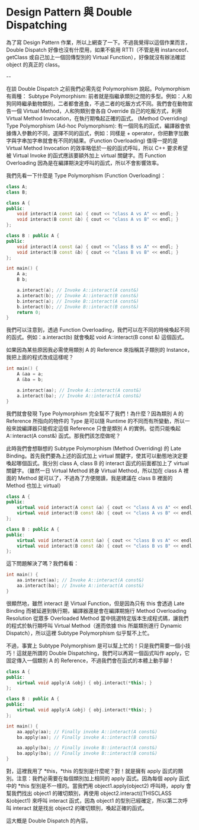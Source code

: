 # Design Pattern 與 Double Dispatching


為了寫 Design Pattern 作業，所以上網查了一下。不過我覺得以這個作業而言，Double Dispatch 好像也沒有什麼用，如果不偷用 RTTI（不管是用 instanceof、getClass 或自己加上一個回傳型別的 Virtual Function），好像就沒有辦法確認 object 的真正的 class。

--

在談 Double Dispatch 之前我們必需先從 Polymorphism 說起。Polymorphism 有兩種：
Subtype Polymorphism: 前者就是指繼承類別之間的多型。例如：人和狗同時繼承動物類別，二者都會進食，不過二者的吃飯方式不同。我們會在動物宣告一個 Virtual Method，人和狗類別會各自 Override 自己的吃飯方式，利用 Virtual Method Invocation，在執行期喚起正確的函式。 (Method Overriding)
Type Polymorphism (Ad-hoc Polymorphism): 有一個同名的函式，編譯器會依據傳入參數的不同，選擇不同的函式，例如：同樣是 + operator，你把數字加數字與字串加字串就會有不同的結果。(Function Overloading)
值得一提的是 Virtual Method Invocation 的效率略低於一般的函式呼叫，所以 C++ 要求希望被 Virtual Invoke 的函式應該要額外加上 virtual 關鍵字。而 Function Overloading 因為是在編譯期決定呼叫的函式，所以不會影響效率。

我們先看一下什麼是 Type Polymorphism (Function Overloading)：

```cpp
class A;
class B;

class A {
public:
    void interact(A const &a) { cout << "class A vs A" << endl; }
    void interact(B const &b) { cout << "class A vs B" << endl; }
};

class B : public A {
public:
    void interact(A const &a) { cout << "class B vs A" << endl; }
    void interact(B const &b) { cout << "class B vs B" << endl; }
};

int main() {
    A a;
    B b;

    a.interact(a); // Invoke A::interact(A const&)
    a.interact(b); // Invoke A::interact(B const&)
    b.interact(a); // Invoke B::interact(A const&)
    b.interact(b); // Invoke B::interact(B const&)
    return 0;
}
```

我們可以注意到，透過 Function Overloading，我們可以在不同的時候喚起不同的函式。例如：a.interact(b) 就會喚起 void A::interact(B const &) 這個函式。

如果因為某些原因我必需使用類別 A 的 Reference 來指稱其子類別的 Instance，我把上面的程式改成這樣呢？

```cpp
int main() {
    A &aa = a;
    A &ba = b;

    a.interact(aa); // Invoke A::interact(A const&)
    a.interact(ba); // Invoke A::interact(A const&)
}
```

我們就會發現 Type Polymorphism 完全幫不了我們！為什麼？因為類別 A 的 Reference 所指向的物件的 Type 是可以隨 Runtime 的不同而有所變動，所以一般來說編譯器只能假定這個 Reference 只會是類別 A 的實例。從而只能喚起 A::interact(A const&) 函式。那我們該怎麼做呢？

此時我們會想聯想的 Subtype Polymorphism (Method Overriding) 的 Late Binding。首先我們要為上述的函式加上 virtual 關鍵字，使其可以動態地決定要喚起哪個函式。我分別 class A, class B 的 interact 函式的前面都加上了 virtual 關鍵字。（雖然一日 Virtual Method 終身 Virtual Method，所以加在 class A 裡面的 Method 就可以了，不過為了方便閱讀，我是建議在 class B 裡面的 Method 也加上 virtual）

```cpp
class A {
public:
    virtual void interact(A const &a) { cout << "class A vs A" << endl; }
    virtual void interact(B const &b) { cout << "class A vs B" << endl; }
};

class B : public A {
public:
    virtual void interact(A const &a) { cout << "class B vs A" << endl; }
    virtual void interact(B const &b) { cout << "class B vs B" << endl; }
};
```


這下問題解決了嗎？我們看看：

```cpp
int main() {
    aa.interact(aa); // Invoke A::interact(A const&)
    aa.interact(ba); // Invoke A::interact(A const&)
}
```
很顯然地，雖然 interact 是 Virtual Function，但是因為只有 this 會透過 Late Binding 而被延遲到執行期，編譯器還是會在編譯期施行 Method Overloading Resolution 從眾多 Overloaded Method 當中挑選特定版本生成程式碼，讓我們的程式於執行期呼叫 Virtual Method（進而依據 this 所屬類別進行 Dynamic Dispatch），所以這裡 Subtype Polymorphism 似乎幫不上忙。

不過，事實上 Subtype Polymorphism 是可以幫上忙的！只是我們需要一個小技巧！這就是所謂的 Double Dispatching，我們可以再寫一個函式叫作 apply，它固定傳入一個類別 A 的 Reference，不過我們會在函式的本體上動手腳！


```cpp
class A {
public:
    virtual void apply(A &obj) { obj.interact(*this); }
};

class B : public A {
public:
    virtual void apply(A &obj) { obj.interact(*this); }
};

int main() {
    aa.apply(aa); // Finally invoke A::interact(A const&)
    ba.apply(aa); // Finally invoke A::interact(B const&)

    aa.apply(ba); // Finally invoke B::interact(A const&)
    ba.apply(ba); // Finally invoke B::interact(B const&)
}
```

對，這裡我用了 *this，*this 的型別是什麼呢？對！就是擁有 apply 函式的類別。注意：我們必需要在每個類別加上相同的 apply 函式。因為每個 apply 函式中的 *this 型別是不一樣的。當我們用 object1.apply(object2) 呼叫時，apply 會幫我們找出 object1 的確切類別，再使用 object2.interact((THISCLASS &)object1) 來呼叫 interact 函式，因為 object1 的型別已經確定，所以第二次呼叫 interact 就是找出 object2 的確切類別，喚起正確的函式。

這大概是 Double Dispatch 的內容。